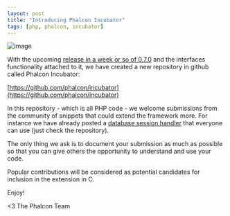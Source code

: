 ```yaml
---
layout: post
title: "Introducing Phalcon Incubator"
tags: [php, phalcon, incubator]
---
```

![image](/assets/files/2012-11-26-incubator.png)

With the upcoming [release in a week or so of 0.7.0](/post/phalcon-0-7-0-beta-released) and the interfaces functionality attached to it, we have created a new repository in github called Phalcon Incubator:

[https://github.com/phalcon/incubator](https://github.com/phalcon/incubator)

<!--more-->
In this repository - which is all PHP code - we welcome submissions from the community of snippets that could extend the framework more. For instance we have already posted a [database session handler](https://github.com/phalcon/incubator/tree/master/Library/Phalcon/Session/Adapter) that everyone can use (just check the repository).

The only thing we ask is to document your submission as much as possible so that you can give others the opportunity to understand and use your code.

Popular contributions will be considered as potential candidates for inclusion in the extension in C.

Enjoy!


<3 The Phalcon Team
